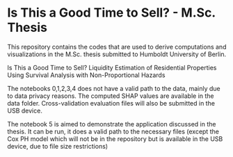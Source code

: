 # Is This a Good Time to Sell? - M.Sc. Thesis
This repository contains the codes that are used to derive computations and visualizations in the M.Sc. thesis submitted to Humboldt University of Berlin.

Is This a Good Time to Sell? Liquidity Estimation of Residential Properties Using Survival Analysis with Non-Proportional Hazards

The notebooks 0,1,2,3,4 does not have a valid path to the data, mainly due to data privacy reasons.
The computed SHAP values are available in the data folder. Cross-validation evaluation files will also be submitted in the USB device.

The notebook 5 is aimed to demonstrate the application discussed in the thesis. It can be run, it does a valid path to the necessary files (except the Cox PH model which will not be in the repository but is available in the USB device, due to file size restrictions)
